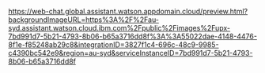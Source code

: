 https://web-chat.global.assistant.watson.appdomain.cloud/preview.html?backgroundImageURL=https%3A%2F%2Fau-syd.assistant.watson.cloud.ibm.com%2Fpublic%2Fimages%2Fupx-7bd991d7-5b21-4793-8b06-b65a3716dd8f%3A%3A55022dae-4148-4476-8f1e-f85248ab29c8&integrationID=3827f1c4-696c-48c9-9985-c4390bc542e9&region=au-syd&serviceInstanceID=7bd991d7-5b21-4793-8b06-b65a3716dd8f
